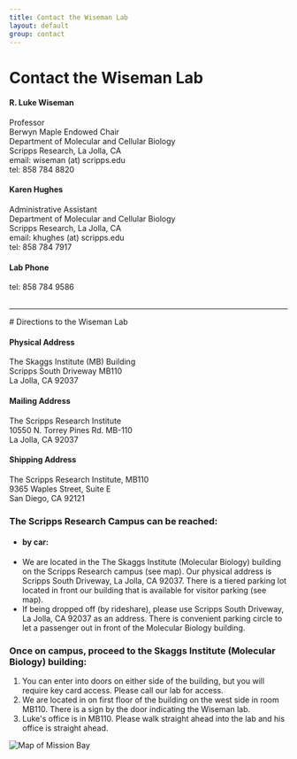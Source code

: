 ```yaml
---
title: Contact the Wiseman Lab
layout: default
group: contact
---
```


# Contact the Wiseman Lab


<div class="row">

<div class="col-md-4">

<h4>R. Luke Wiseman</h4>
Professor  <br>
Berwyn Maple Endowed Chair <br>
Department of Molecular and Cellular Biology  <br>
Scripps Research, La Jolla, CA  <br>
email: wiseman (at) scripps.edu <br>
tel: 858 784 8820

</div>

<div class="col-md-4">

  <h4> Karen Hughes </h4>
  Administrative Assistant <br>
  Department of Molecular and Cellular Biology <br>
  Scripps Research, La Jolla, CA  <br>
  email:  khughes (at) scripps.edu  <br>
  tel: 858 784 7917   <br>

</div>

<div class="col-md-4">

  <h4>Lab Phone </h4>
  tel: 858 784 9586

</div>

</div>
<br>
<hr>
# Directions to the Wiseman Lab

<div class="row">

<div class="col-md-4">

<h4>Physical Address</h4>

The Skaggs Institute (MB) Building<br>
Scripps South Driveway MB110<br>
La Jolla, CA 92037


</div>

<div class="col-md-4">

<h4>Mailing Address</h4>

The Scripps Research Institute<br>
10550 N. Torrey Pines Rd. MB-110<br>
La Jolla, CA 92037

</div>

<div class="col-md-4">

<h4>Shipping Address</h4>

The Scripps Research Institute, MB110<br>
9365 Waples Street, Suite E<br>
San Diego, CA 92121

</div>

</div>




<!-- Our lab is in on the UCSF Mission Bay campus in Genentech Hall (600 16th St, San Francisco, CA 94158)
 -->


### The Scripps Research Campus can be reached:  
* #### by car:
* We are located in the The Skaggs Institute (Molecular Biology) building on the Scripps Research campus (see map). Our physical address is Scripps South Driveway, La Jolla, CA 92037. There is a tiered parking lot located in front our building that is available for visitor parking (see map).
* If being dropped off (by rideshare), please use Scripps South Driveway, La Jolla, CA 92037 as an address. There is convenient parking circle  to let a passenger out in front of the Molecular Biology building.

### Once on campus, proceed to the Skaggs Institute (Molecular Biology) building:
1. You can enter into doors on either side of the building, but you will require key card access. Please call our lab for access.
2. We are located in on first floor of the building on the west side in room MB110. There is a sign by the door indicating the Wiseman lab.
3. Luke's office is in MB110. Please walk straight ahead into the lab and his office is straight ahead.


<img class="img-fluid" src="/static/img/ScrippsMap.jpg" alt="Map of Mission Bay">
